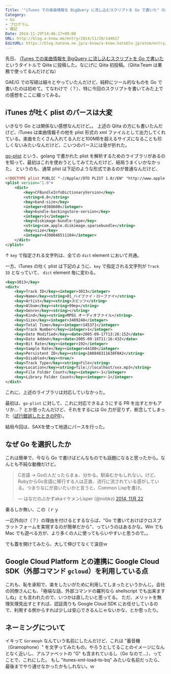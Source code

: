 ```yaml
---
Title: '"iTunes での楽曲情報を BigQuery に流し込むスクリプトを Go で書いた" の感想'
Category:
- Go
- プログラム
- 雑記
Date: 2014-11-29T14:46:17+09:00
URL: http://blog.a-know.me/entry/2014/11/29/144617
EditURL: https://blog.hatena.ne.jp/a-know/a-know.hateblo.jp/atom/entry/8454420450075624000
---
```


先日、 [iTunes での楽曲情報を BigQuery に流し込むスクリプトを Go で書いた](http://qiita.com/a-know/items/55b8f102bd07ad2240c2) というタイトルで Qiita に投稿した。なにげに Qiita 初投稿。（Qiita:Team は業務で使ってるんだけどね）

GAE/G での写経は細々とやっていたんだけど、純粋にツール的なものを Go で書いたのは初めて。てなわけで（？）、特に今回のスクリプトを書いてみた上での感想をここに綴ってみる。

## iTunes が吐く plist のパースは大変
いきなり Go とは関係ない感想なんだけど。。
上述の Qiita の方にも書いたんだけど、iTunes は楽曲情報その他を plist 形式の xml ファイルとして出力してくれている。楽曲をたくさん入れてる人だと100MBを超えるサイズになることも珍しくないみたいなんだけど、こいつのパースには骨が折れた。

[go-plist](https://godoc.org/github.com/DHowett/go-plist) という、golang で書かれた plist を解析するためのライブラリがあるのを知って、最初はこれを使おうとしてみてたんだけど、結局うまくいかなかった。
というのも、通常 plist は下記のような形式であるのが普通なんだけど、


```xml
<!DOCTYPE plist PUBLIC "-//Apple//DTD PLIST 1.0//EN" "http://www.apple.com/DTDs/PropertyList-1.0.dtd">
<plist version="1.0">
	<dict>
		<key>CFBundleInfoDictionaryVersion</key>
		<string>6.0</string>
		<key>band-size</key>
		<integer>8388608</integer>
		<key>bundle-backingstore-version</key>
		<integer>1</integer>
		<key>diskimage-bundle-type</key>
		<string>com.apple.diskimage.sparsebundle</string>
		<key>size</key>
		<integer>4398046511104</integer>
	</dict>
</plist>
```
↑ `key` で指定される文字列は、全ての `dict` element において共通。

一方、iTunes の吐く plist は下記のように、`key` で指定される文字列が `Track ID` となっていて、 `dict` element 毎に変わる。

```xml
<key>3013</key>
<dict>
	<key>Track ID</key><integer>3013</integer>
	<key>Name</key><string>01_ハイファイ・ローファイ</string>
	<key>Artist</key><string>スピッツ</string>
	<key>Album</key><string>99ep</string>
	<key>Genre</key><string></string>
	<key>Kind</key><string>MPEG オーディオファイル</string>
	<key>Size</key><integer>3489248</integer>
	<key>Total Time</key><integer>145371</integer>
	<key>Track Number</key><integer>1</integer>
	<key>Date Modified</key><date>2005-09-17T13:26:15Z</date>
	<key>Date Added</key><date>2005-09-16T11:16:43Z</date>
	<key>Bit Rate</key><integer>192</integer>
	<key>Sample Rate</key><integer>44100</integer>
	<key>Persistent ID</key><string>2A0848311638F0A2</string>
	<key>Disabled</key><true/>
	<key>Track Type</key><string>File</string>
	<key>Location</key><string>file://localhost/xxx.mp3</string>
	<key>File Folder Count</key><integer>-1</integer>
	<key>Library Folder Count</key><integer>-1</integer>
</dict>
```

これに、上述のライブラリは対応していなかった。

最初は、`go-plist` に対して、これに対応できるようにする PR を出すとかもアリか...？ とか思ったんだけど、それをするには Go 力が足りず、断念してしまった（[試行錯誤したときのPR](https://github.com/a-know/goramoph/pull/3)）。

結局今回は、SAXを使って地道にパースを行った。


## なぜ Go を選択したか
これは簡単で、今なら Go で書けばどんなものでも話題になると思ったから。なんとも不純な動機だけど。

<blockquote class="twitter-tweet" lang="ja"><p>C言語 -&gt; Goの人だったらまぁ、分かる。馴染むかもしれない。けど、RubyからGo言語に移行する人は正直、流行に流されている感がしている。つまりなにが良いたいかと言うと、Common Lispを書け。</p>&mdash; はなだのぶかずakaイケメンLisper (@nobkz) <a href="https://twitter.com/nobkz/status/536177523994816513">2014, 11月 22</a></blockquote>
<script async src="//platform.twitter.com/widgets.js" charset="utf-8"></script>

乗るしか無い、この（ｒｙ


一応外向け（？）の理由を付けるとするならば、"Go で書いておけばクロスプラットフォームを実現するのが簡単だから"、っていうのはあるかな。Win でも Mac でも遊べる方が、より多くの人に使ってもらいやすいと思うので。。

でも蓋を開けてみたら、大して伸びてなくて涙目ｗ

## Google Cloud Platform との連携に Google Cloud SDK（外部コマンド `gcloud`）を利用している点
これも、恥を承知で、楽をしたいがために利用してしまったというかんじ。会社の同僚さんにも、「極端な話、外部コマンドの羅列なら shellscript でも出来ますしね」とも言われたので、いつかは直したいと思ってる。
ただ、メリットを無理矢理見出すとすれば、認証周りも Google Cloud SDK にお任せしているので、利用する側からすれば少しは安心できるんじゃないかな、とか思ったり。


## ネーミングについて
イキって `Goramoph` なんていう名前にしたんだけど、これは "蓄音機（Gramophone）" を文字ってみたもの。やろうとしてることのイメージになんとなく近いし、アルファベットの "G" も含まれているし（Go なので...）、ってことで、これにした。
もし "itunes-xml-load-to-bq" みたいな名前だったら、最後までやり通せなかったかもしれない。ｗ
